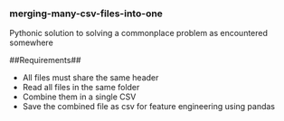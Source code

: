 ### merging-many-csv-files-into-one
Pythonic solution to solving a commonplace problem as encountered somewhere

##Requirements##
- All files must share the same header
- Read all files in the same folder
- Combine them in a single CSV
- Save the combined file as csv for feature engineering using pandas
